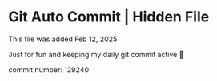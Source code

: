 # Git Auto Commit | Hidden File

This file was added Feb 12, 2025

Just for fun and keeping my daily git commit active 🤪

commit number: 129240
